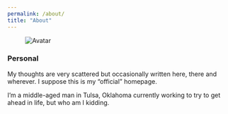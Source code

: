```yaml
---
permalink: /about/
title: "About"
---
```

<figure class="pull-right">
	<img src="https://en.gravatar.com/userimage/3189071/0b3bcb3ea081f0f6104cc352d8df5182.png?size=400" alt="Avatar">
</figure>

### Personal

My thoughts are very scattered but occasionally written here, there and wherever. I suppose this is my “official” homepage.

I’m a middle-aged man in Tulsa, Oklahoma currently working to try to get ahead in life, but who am I kidding.
